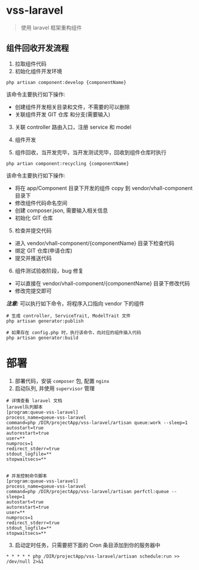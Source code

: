 # vss-laravel

> 使用 laravel 框架重构组件

## 组件回收开发流程

1. 拉取组件代码
2. 初始化组件开发环境

```shell
php artisan component:develop {componentName}
```

该命令主要执行如下操作:

- 创建组件开发相关目录和文件，不需要的可以删除
- 关联组件开发 GIT 仓库 和分支(需要输入)

3. 关联 controller 路由入口，注册 service 和 model

3. 组件开发
4. 组件回收，当开发完毕，当开发测试完毕，回收到组件仓库时执行

```shell
php artian component:recycling {componentName}
```

该命令主要执行如下操作:

- 将在 app/Component 目录下开发的组件 copy 到 vendor/vhall-component 目录下
- 修改组件代码命名空间
- 创建 composer.json, 需要输入相关信息
- 初始化 GIT 仓库

5. 检查并提交代码

- 进入 vendor/vhall-component/{componentName} 目录下检查代码
- 绑定 GIT 仓库(申请仓库)
- 提交并推送代码

6. 组件测试验收阶段，bug 修复

- 可以直接在 vendor/vhall-component/{componentName} 目录下修改代码
- 修改完提交即可

***注意:*** 可以执行如下命令，将程序入口指向 vendor 下的组件

```shell
# 生成 controller, ServiceTrait, ModelTrait 文件
php artisan generator:publish

# 如果存在 config.php 时，执行该命令，向对应的组件插入代码
php artisan generator:build
```





# 部署

1. 部署代码，安装 `composer` 包, 配置 `nginx`
2. 启动队列, 并使用 `supervisor` 管理

```shell
# 详情查看 laravel 文档
laravel队列脚本
[program:queue-vss-laravel]
process_name=queue-vss-laravel
command=php /DIR/projectApp/vss-laravel/artisan queue:work --sleep=1
autostart=true
autorestart=true
user=**
numprocs=1
redirect_stderr=true
stdout_logfile=**
stopwaitsecs=**


# 并发控制命令脚本
[program:queue-vss-laravel]
process_name=queue-vss-laravel
command=php /DIR/projectApp/vss-laravel/artisan perfctl:queue --sleep=1
autostart=true
autorestart=true
user=**
numprocs=1
redirect_stderr=true
stdout_logfile=**
stopwaitsecs=**

```

3. 启动定时任务，只需要把下面的 Cron 条目添加到你的服务器中

```shell
* * * * * php /DIR/projectApp/vss-laravel/artisan schedule:run >> /dev/null 2>&1
```
